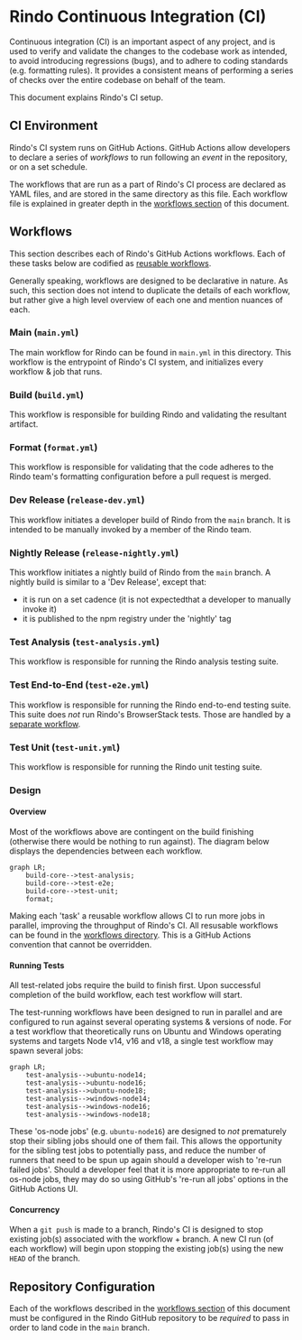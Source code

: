 # Rindo Continuous Integration (CI)

Continuous integration (CI) is an important aspect of any project, and is used to verify and validate the changes to the
codebase work as intended, to avoid introducing regressions (bugs), and to adhere to coding standards (e.g. formatting
rules). It provides a consistent means of performing a series of checks over the entire codebase on behalf of the team.

This document explains Rindo's CI setup. 

## CI Environment

Rindo's CI system runs on GitHub Actions.
GitHub Actions allow developers to declare a series of _workflows_ to run following an _event_ in the repository, or on
a set schedule.

The workflows that are run as a part of Rindo's CI process are declared as YAML files, and are stored in the same
directory as this file.
Each workflow file is explained in greater depth in the [workflows section](#workflows) of this document.

## Workflows

This section describes each of Rindo's GitHub Actions workflows.
Each of these tasks below are codified as [reusable workflows](https://docs.github.com/en/actions/using-workflows/reusing-workflows).

Generally speaking, workflows are designed to be declarative in nature.
As such, this section does not intend to duplicate the details of each workflow, but rather give a high level overview
of each one and mention nuances of each.

### Main (`main.yml`)

The main workflow for Rindo can be found in `main.yml` in this directory.
This workflow is the entrypoint of Rindo's CI system, and initializes every workflow & job that runs.

### Build (`build.yml`)

This workflow is responsible for building Rindo and validating the resultant artifact.

### Format (`format.yml`)

This workflow is responsible for validating that the code adheres to the Rindo team's formatting configuration before
a pull request is merged.

### Dev Release (`release-dev.yml`)

This workflow initiates a developer build of Rindo from the `main` branch.
It is intended to be manually invoked by a member of the Rindo team.

### Nightly Release (`release-nightly.yml`)

This workflow initiates a nightly build of Rindo from the `main` branch.
A nightly build is similar to a 'Dev Release', except that:
- it is run on a set cadence (it is not expectedthat a developer to manually invoke it)
- it is published to the npm registry under the 'nightly' tag

### Test Analysis (`test-analysis.yml`)

This workflow is responsible for running the Rindo analysis testing suite.

### Test End-to-End (`test-e2e.yml`)

This workflow is responsible for running the Rindo end-to-end testing suite.
This suite does _not_ run Rindo's BrowserStack tests.
Those are handled by a [separate workflow](#browserstack-browserstackyml).

### Test Unit (`test-unit.yml`)

This workflow is responsible for running the Rindo unit testing suite.

### Design

#### Overview

Most of the workflows above are contingent on the build finishing (otherwise there would be nothing to run against).
The diagram below displays the dependencies between each workflow.

```mermaid
graph LR;
    build-core-->test-analysis;
    build-core-->test-e2e;
    build-core-->test-unit;
    format;
```

Making each 'task' a reusable workflow allows CI to run more jobs in parallel, improving the throughput of Rindo's CI.
All resusable workflows can be found in the [workflows directory](.).
This is a GitHub Actions convention that cannot be overridden.

#### Running Tests

All test-related jobs require the build to finish first.
Upon successful completion of the build workflow, each test workflow will start.

The test-running workflows have been designed to run in parallel and are configured to run against several operating
systems & versions of node.
For a test workflow that theoretically runs on Ubuntu and Windows operating systems and targets Node v14, v16 and v18, a
single test workflow may spawn several jobs:

```mermaid
graph LR;
    test-analysis-->ubuntu-node14;
    test-analysis-->ubuntu-node16;
    test-analysis-->ubuntu-node18;
    test-analysis-->windows-node14;
    test-analysis-->windows-node16;
    test-analysis-->windows-node18;
```

These 'os-node jobs' (e.g. `ubuntu-node16`) are designed to _not_ prematurely stop their sibling jobs should one of
them fail.
This allows the opportunity for the sibling test jobs to potentially pass, and reduce the number of runners that need to
be spun up again should a developer wish to 're-run failed jobs'.
Should a developer feel that it is more appropriate to re-run all os-node jobs, they may do so using GitHub's 're-run
all jobs' options in the GitHub Actions UI.

#### Concurrency

When a `git push` is made to a branch, Rindo's CI is designed to stop existing job(s) associated with the workflow + 
branch.
A new CI run (of each workflow) will begin upon stopping the existing job(s) using the new `HEAD` of the branch.

## Repository Configuration

Each of the workflows described in the [workflows section](#workflows) of this document must be configured in the
Rindo GitHub repository to be _required_ to pass in order to land code in the `main` branch.

